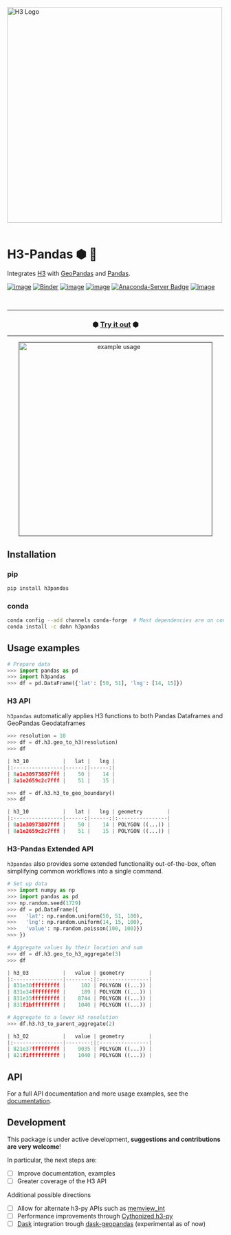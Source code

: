 <img align="left" src="https://i.imgur.com/OH8DoTA.png" alt="H3 Logo" width="500">


&nbsp;

# H3-Pandas ⬢ 🐼
Integrates [H3](https://github.com/uber/h3-py) with  [GeoPandas](https://github.com/geopandas/geopandas)
and [Pandas](https://github.com/pandas-dev/pandas).

[![image](https://colab.research.google.com/assets/colab-badge.svg)](https://colab.research.google.com/github/DahnJ/H3-Pandas/blob/master/notebook/00-intro.ipynb)
[![Binder](https://mybinder.org/badge_logo.svg)](https://mybinder.org/v2/gh/DahnJ/H3-Pandas/HEAD?filepath=%2Fnotebook%2F00-intro.ipynb)
[![image](https://img.shields.io/pypi/v/h3pandas.svg)](https://pypi.python.org/pypi/h3pandas)
[![image](https://pepy.tech/badge/h3pandas)](https://pepy.tech/project/h3pandas)
[![Anaconda-Server Badge](https://anaconda.org/dahn/h3pandas/badges/downloads.svg)](https://anaconda.org/dahn/h3pandas)
[![image](https://img.shields.io/badge/License-MIT-yellow.svg)](https://opensource.org/licenses/MIT)

&nbsp;


---

<h3 align="center">
  ⬢ <a href="https://mybinder.org/v2/gh/DahnJ/H3-Pandas/HEAD?filepath=%2Fnotebook%2F00-intro.ipynb">Try it out</a> ⬢
</h3>

---
<p align="center">
    <a href=""><img src="https://i.imgur.com/6XrsLOJ.gif" alt="example usage" width="450"></a>
</p>


## Installation
### pip
```bash
pip install h3pandas
```

### conda
```bash
conda config --add channels conda-forge  # Most dependencies are on conda-forge
conda install -c dahn h3pandas
```

## Usage examples

```python
# Prepare data
>>> import pandas as pd
>>> import h3pandas
>>> df = pd.DataFrame({'lat': [50, 51], 'lng': [14, 15]})
```
### H3 API
`h3pandas` automatically applies H3 functions to both Pandas Dataframes and GeoPandas Geodataframes


```python
>>> resolution = 10
>>> df = df.h3.geo_to_h3(resolution)
>>> df

| h3_10           |   lat |   lng |
|:----------------|------:|------:|
| 8a1e30973807fff |    50 |    14 |
| 8a1e2659c2c7fff |    51 |    15 |

>>> df = df.h3.h3_to_geo_boundary()
>>> df

| h3_10           |   lat |   lng | geometry        |
|:----------------|------:|------:|:----------------|
| 8a1e30973807fff |    50 |    14 | POLYGON ((...)) |
| 8a1e2659c2c7fff |    51 |    15 | POLYGON ((...)) |
```

### H3-Pandas Extended API
`h3pandas` also provides some extended functionality out-of-the-box, 
often simplifying common workflows into a single command.

```python
# Set up data
>>> import numpy as np
>>> import pandas as pd
>>> np.random.seed(1729)
>>> df = pd.DataFrame({
>>>   'lat': np.random.uniform(50, 51, 100),
>>>   'lng': np.random.uniform(14, 15, 100),
>>>   'value': np.random.poisson(100, 100)})
>>> })
```

```python
# Aggregate values by their location and sum
>>> df = df.h3.geo_to_h3_aggregate(3)
>>> df

| h3_03           |   value | geometry        |
|:----------------|--------:|:----------------|
| 831e30fffffffff |     102 | POLYGON ((...)) |
| 831e34fffffffff |     189 | POLYGON ((...)) |
| 831e35fffffffff |    8744 | POLYGON ((...)) |
| 831f1bfffffffff |    1040 | POLYGON ((...)) |

# Aggregate to a lower H3 resolution
>>> df.h3.h3_to_parent_aggregate(2)

| h3_02           |   value | geometry        |
|:----------------|--------:|:----------------|
| 821e37fffffffff |    9035 | POLYGON ((...)) |
| 821f1ffffffffff |    1040 | POLYGON ((...)) |
```

## API
For a full API documentation and more usage examples, see the [documentation](https://h3-pandas.readthedocs.io/en/latest/).

## Development
This package is under active development, **suggestions and contributions are very welcome**!

In particular, the next steps are:
- [ ] Improve documentation, examples
- [ ] Greater coverage of the H3 API

Additional possible directions
- [ ] Allow for alternate h3-py APIs such as [memview_int](https://github.com/uber/h3-py#h3apimemview_int)
- [ ] Performance improvements through [Cythonized h3-py](https://github.com/uber/h3-py/pull/147)
- [ ] [Dask](https://github.com/dask/dask) integration trough [dask-geopandas](https://github.com/geopandas/dask-geopandas) (experimental as of now)
